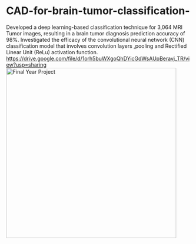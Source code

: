 # CAD-for-brain-tumor-classification-
Developed a deep learning-based classification technique for 3,064 MRI Tumor images, resulting in a brain tumor diagnosis prediction accuracy of 98%. Investigated the efficacy of the convolutional neural network (CNN) classification model that involves convolution layers ,pooling and Rectified Linear Unit (ReLu) activation function.
https://drive.google.com/file/d/1orh5buWXgoQhDYicGdWsAUpBeravj_TR/view?usp=sharing
<img width="462" alt="Final Year Project" src="https://github.com/user-attachments/assets/fa7d3693-e05e-4367-93ac-fe122e93987c" />
